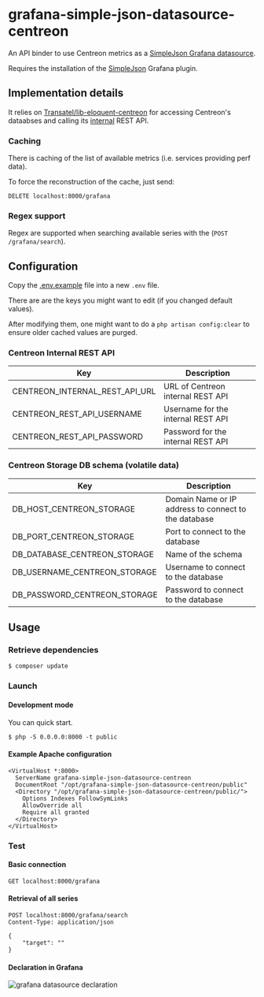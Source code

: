 # grafana-simple-json-datasource-centreon

An API binder to use Centreon metrics as a [SimpleJson Grafana datasource](https://github.com/grafana/simple-json-datasource).

Requires the installation of the [SimpleJson](https://grafana.com/plugins/grafana-simple-json-datasource/installation) Grafana plugin.

## Implementation details

It relies on [Transatel/lib-eloquent-centreon](https://github.com/Transatel/lib-eloquent-centreon) for accessing Centreon's dataabses and calling its [internal](https://github.com/centreon/centreon/tree/master/www/include/common/webServices/rest) REST API.

### Caching

There is caching of the list of available metrics (i.e. services providing perf data).

To force the reconstruction of the cache, just send:

```
DELETE localhost:8000/grafana
```

### Regex support

Regex are supported when searching available series with the (`POST /grafana/search`).

## Configuration

Copy the [.env.example](.env.example) file into a new `.env` file.

There are are the keys you might want to edit (if you changed default values).

After modifying them, one might want to do a `php artisan config:clear` to ensure older cached values are purged.

### Centreon Internal REST API

| Key                                | Description                        |
| --                                 | --                                 |
| CENTREON\_INTERNAL\_REST\_API\_URL | URL of Centreon internal REST API  |
| CENTREON\_REST\_API\_USERNAME      | Username for the internal REST API |
| CENTREON\_REST\_API\_PASSWORD      | Password for the internal REST API |

### Centreon Storage DB schema (volatile data)

| Key                             | Description                                          |
| --                              | --                                                   |
| DB\_HOST\_CENTREON\_STORAGE     | Domain Name or IP address to connect to the database |
| DB\_PORT\_CENTREON\_STORAGE     | Port to connect to the database                      |
| DB\_DATABASE\_CENTREON\_STORAGE | Name of the schema                                   |
| DB\_USERNAME\_CENTREON\_STORAGE | Username to connect to the database                  |
| DB\_PASSWORD\_CENTREON\_STORAGE | Password to connect to the database                  |

## Usage

### Retrieve dependencies

	$ composer update

### Launch

#### Development mode

You can quick start.

	$ php -S 0.0.0.0:8000 -t public

#### Example Apache configuration

```
<VirtualHost *:8000>
  ServerName grafana-simple-json-datasource-centreon
  DocumentRoot "/opt/grafana-simple-json-datasource-centreon/public"
  <Directory "/opt/grafana-simple-json-datasource-centreon/public/">
    Options Indexes FollowSymLinks
    AllowOverride all
    Require all granted
  </Directory>
</VirtualHost>
```

### Test

#### Basic connection

```
GET localhost:8000/grafana
```

#### Retrieval of all series

```
POST localhost:8000/grafana/search
Content-Type: application/json

{
	"target": ""
}
```

#### Declaration in Grafana

![grafana datasource declaration](.public/img/centreon_grafana_datasource.PNG)

